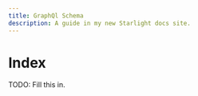 ```yaml
---
title: GraphQl Schema
description: A guide in my new Starlight docs site.
---
```

# Index

TODO: Fill this in.
